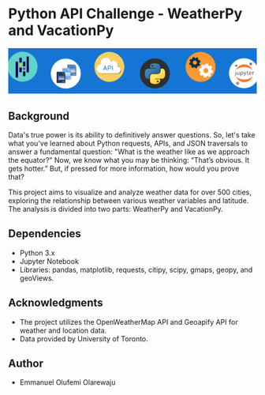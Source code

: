 # Python API Challenge - WeatherPy and VacationPy
![Alt text](image.png)

## Background
Data's true power is its ability to definitively answer questions. So, let's take what you've learned about Python requests, APIs, and JSON traversals to answer a fundamental question: "What is the weather like as we approach the equator?" Now, we know what you may be thinking: “That’s obvious. It gets hotter.” But, if pressed for more information, how would you prove that?

This project aims to visualize and analyze weather data for over 500 cities, exploring the relationship between various weather variables and latitude. The analysis is divided into two parts: WeatherPy and VacationPy.

## Dependencies
* Python 3.x
* Jupyter Notebook
* Libraries: pandas, matplotlib, requests, citipy, scipy, gmaps, geopy, and geoViews.

## Acknowledgments
* The project utilizes the OpenWeatherMap API and Geoapify API for weather and location data.
* Data provided by University of Toronto.

## Author
* Emmanuel Olufemi Olarewaju